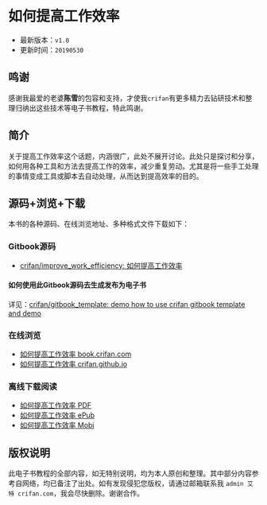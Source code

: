 # 如何提高工作效率

* 最新版本：`v1.0`
* 更新时间：`20190530`

## 鸣谢

感谢我最爱的老婆**陈雪**的包容和支持，才使我`crifan`有更多精力去钻研技术和整理归纳出这些技术等电子书教程，特此鸣谢。

## 简介

关于提高工作效率这个话题，内涵很广，此处不展开讨论。此处只是探讨和分享，如何用各种工具和方法去提高工作的效率，减少重复劳动。尤其是将一些手工处理的事情变成工具或脚本去自动处理，从而达到提高效率的目的。

## 源码+浏览+下载

本书的各种源码、在线浏览地址、多种格式文件下载如下：

### Gitbook源码

* [crifan/improve_work_efficiency: 如何提高工作效率](https://github.com/crifan/improve_work_efficiency)

#### 如何使用此Gitbook源码去生成发布为电子书

详见：[crifan/gitbook_template: demo how to use crifan gitbook template and demo](https://github.com/crifan/gitbook_template)

### 在线浏览

* [如何提高工作效率 book.crifan.com](http://book.crifan.com/books/improve_work_efficiency/website)
* [如何提高工作效率 crifan.github.io](https://crifan.github.io/improve_work_efficiency/website)

### 离线下载阅读

* [如何提高工作效率 PDF](http://book.crifan.com/books/improve_work_efficiency/pdf/improve_work_efficiency.pdf)
* [如何提高工作效率 ePub](http://book.crifan.com/books/improve_work_efficiency/epub/improve_work_efficiency.epub)
* [如何提高工作效率 Mobi](http://book.crifan.com/books/improve_work_efficiency/mobi/improve_work_efficiency.mobi)

## 版权说明

此电子书教程的全部内容，如无特别说明，均为本人原创和整理。其中部分内容参考自网络，均已备注了出处。如有发现侵犯您版权，请通过邮箱联系我 `admin 艾特 crifan.com`，我会尽快删除。谢谢合作。